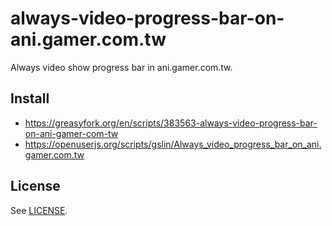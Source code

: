 # always-video-progress-bar-on-ani.gamer.com.tw

Always video show progress bar in ani.gamer.com.tw.

## Install

* https://greasyfork.org/en/scripts/383563-always-video-progress-bar-on-ani-gamer-com-tw
* https://openuserjs.org/scripts/gslin/Always_video_progress_bar_on_ani.gamer.com.tw

## License

See [LICENSE](LICENSE).
